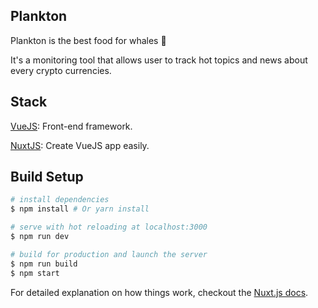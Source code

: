 ## Plankton

Plankton is the best food for whales :whale:

It's a monitoring tool that allows user to track hot topics and news about every crypto currencies.

## Stack

[VueJS](https://vuejs.org): Front-end framework.

[NuxtJS](https://nuxtjs.org): Create VueJS app easily.

## Build Setup

``` bash
# install dependencies
$ npm install # Or yarn install

# serve with hot reloading at localhost:3000
$ npm run dev

# build for production and launch the server
$ npm run build
$ npm start
```

For detailed explanation on how things work, checkout the [Nuxt.js docs](https://nuxtjs.org).
